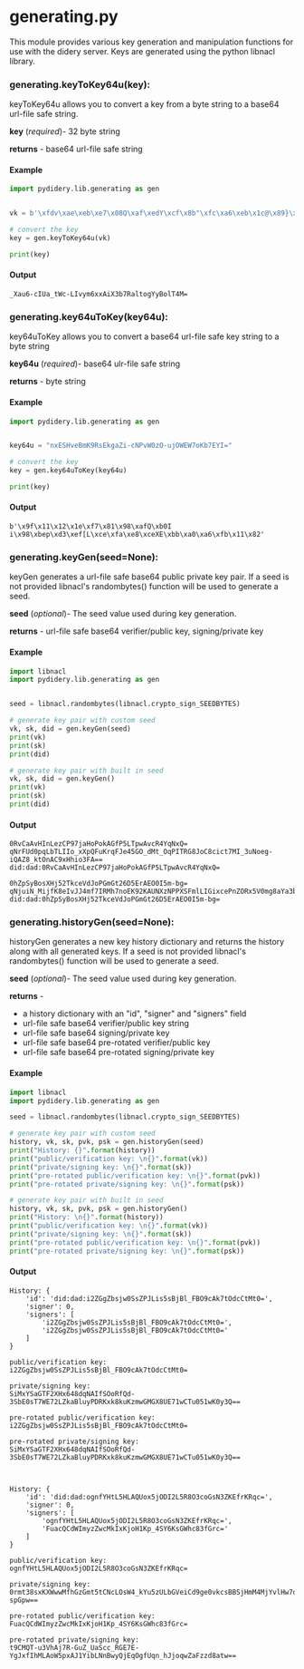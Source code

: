 # generating.py

This module provides various key generation and manipulation functions for use with the didery server.  Keys are generated using the python libnacl library.


### generating.keyToKey64u(key):
keyToKey64u allows you to convert a key from a byte string to a base64 url-file safe string.

**key** (_required_)- 32 byte string

**returns** - base64 url-file safe string

#### Example
```python
import pydidery.lib.generating as gen


vk = b'\xfdv\xae\xeb\xe7\x08Q\xaf\xedY\xcf\x8b"\xfc\xa6\xeb\x1c@\x89}\xdb\xed\x16\xa5\xb6\x88\x18\xc8\x1a%O\x83'

# convert the key
key = gen.keyToKey64u(vk)

print(key)
```

#### Output
```
_Xau6-cIUa_tWc-LIvym6xxAiX3b7RaltogYyBolT4M=
```

### generating.key64uToKey(key64u):
key64uToKey allows you to convert a base64 url-file safe key string to a byte string

**key64u** (_required_)- base64 ulr-file safe string

**returns** - byte string

#### Example
```python
import pydidery.lib.generating as gen


key64u = "nxESHveBmK9RsEkgaZi-cNPvW0zO-ujOWEW7oKb7EYI="

# convert the key
key = gen.key64uToKey(key64u)

print(key)
```

#### Output
```
b'\x9f\x11\x12\x1e\xf7\x81\x98\xafQ\xb0I i\x98\xbep\xd3\xef[L\xce\xfa\xe8\xceXE\xbb\xa0\xa6\xfb\x11\x82'
```

### generating.keyGen(seed=None):
keyGen generates a url-file safe base64 public private key pair. If a seed is not provided libnacl's randombytes() function will be used to generate a seed.

**seed** (_optional_)- The seed value used during key generation.

**returns** - url-file safe base64 verifier/public key, signing/private key

#### Example
```python
import libnacl
import pydidery.lib.generating as gen


seed = libnacl.randombytes(libnacl.crypto_sign_SEEDBYTES)

# generate key pair with custom seed
vk, sk, did = gen.keyGen(seed)
print(vk)
print(sk)
print(did)

# generate key pair with built in seed
vk, sk, did = gen.keyGen()
print(vk)
print(sk)
print(did)
```

#### Output
```
0RvCaAvHInLezCP97jaHoPokAGfP5LTpwAvcR4YqNxQ=
qNrFUd0pqLbTLIIo_xXpQFuKrqFJe45GO_dMt_OqPITRG8JoC8cict7MI_3uNoeg-iQAZ8_ktOnAC9xHhio3FA==
did:dad:0RvCaAvHInLezCP97jaHoPokAGfP5LTpwAvcR4YqNxQ=

0hZpSyBosXHj52TkceVdJoPGmGt26D5ErAEO0I5m-bg=
qNjuiN_MijfK8eIvJJ4mf7IRMh7noEK92KAUNXzNPPXSFmlLIGixcePnZORx5V0mg8aYa3boPkSsAQ7Qjmb5uA==
did:dad:0hZpSyBosXHj52TkceVdJoPGmGt26D5ErAEO0I5m-bg=
```

### generating.historyGen(seed=None):
historyGen generates a new key history dictionary and returns the history along with all generated keys. If a seed is not provided libnacl's randombytes() function will be used to generate a seed.

**seed** (_optional_)- The seed value used during key generation.

**returns** -
 - a history dictionary with an "id", "signer" and "signers" field
 - url-file safe base64 verifier/public key string
 - url-file safe base64 signing/private key
 - url-file safe base64 pre-rotated verifier/public key
 - url-file safe base64 pre-rotated signing/private key

#### Example
```python
import libnacl
import pydidery.lib.generating as gen

seed = libnacl.randombytes(libnacl.crypto_sign_SEEDBYTES)

# generate key pair with custom seed
history, vk, sk, pvk, psk = gen.historyGen(seed)
print("History: {}".format(history))
print("public/verification key: \n{}".format(vk))
print("private/signing key: \n{}".format(sk))
print("pre-rotated public/verification key: \n{}".format(pvk))
print("pre-rotated private/signing key: \n{}".format(psk))

# generate key pair with built in seed
history, vk, sk, pvk, psk = gen.historyGen()
print("History: \n{}".format(history))
print("public/verification key: \n{}".format(vk))
print("private/signing key: \n{}".format(sk))
print("pre-rotated public/verification key: \n{}".format(pvk))
print("pre-rotated private/signing key: \n{}".format(psk))
```

#### Output
```
History: {
    'id': 'did:dad:i2ZGgZbsjw0SsZPJLis5sBjBl_FBO9cAk7tOdcCtMt0=', 
    'signer': 0, 
    'signers': [
        'i2ZGgZbsjw0SsZPJLis5sBjBl_FBO9cAk7tOdcCtMt0=', 
        'i2ZGgZbsjw0SsZPJLis5sBjBl_FBO9cAk7tOdcCtMt0='
    ]
}

public/verification key: 
i2ZGgZbsjw0SsZPJLis5sBjBl_FBO9cAk7tOdcCtMt0=

private/signing key: 
SiMxYSaGTF2XHx648dqNAIfSOoRfQd-3SbE0sT7WE72LZkaBluyPDRKxk8kuKzmwGMGX8UE71wCTu051wK0y3Q==

pre-rotated public/verification key: 
i2ZGgZbsjw0SsZPJLis5sBjBl_FBO9cAk7tOdcCtMt0=

pre-rotated private/signing key: 
SiMxYSaGTF2XHx648dqNAIfSOoRfQd-3SbE0sT7WE72LZkaBluyPDRKxk8kuKzmwGMGX8UE71wCTu051wK0y3Q==



History: {
    'id': 'did:dad:ognfYHtL5HLAQUox5jODI2L5R8O3coGsN3ZKEfrKRqc=', 
    'signer': 0, 
    'signers': [
        'ognfYHtL5HLAQUox5jODI2L5R8O3coGsN3ZKEfrKRqc=', 
        'FuacQCdWImyzZwcMkIxKjoH1Kp_4SY6KsGWhc83fGrc='
    ]
}

public/verification key: 
ognfYHtL5HLAQUox5jODI2L5R8O3coGsN3ZKEfrKRqc=

private/signing key: 
0rmt38sxKXWwwMfhGzGmt5tCNcLOsW4_kYu5zULbGVeiCd9ge0vkcsBBSjHmM4MjYvlHw7dygaw3dkoR-spGpw==

pre-rotated public/verification key: 
FuacQCdWImyzZwcMkIxKjoH1Kp_4SY6KsGWhc83fGrc=

pre-rotated private/signing key: 
t9CMQT-u3VhAj7R-GuZ_UaScc_RGE7E-YgJxfIhMLAoW5pxAJ1YibLNnBwyQjEqOgfUqn_hJjoqwZaFzzd8atw==
```